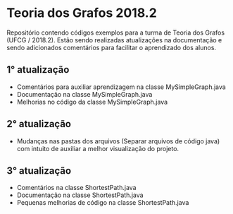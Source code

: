 # Teoria dos Grafos 2018.2
Repositório contendo códigos exemplos para a turma de Teoria dos Grafos (UFCG / 2018.2). Estão sendo realizadas atualizações na documentação e sendo adicionados comentários para facilitar o aprendizado dos alunos.

## 1° atualização

* Comentários para auxiliar aprendizagem na classe MySimpleGraph.java
* Documentação na classe MySimpleGraph.java
* Melhorias no código da classe MySimpleGraph.java


## 2° atualização

* Mudanças nas pastas dos arquivos (Separar arquivos de código java) com intuito de auxiliar a melhor visualização do projeto.


## 3° atualização

* Comentários na classe ShortestPath.java
* Documentação na classe ShortestPath.java
* Pequenas melhorias de código na classe ShortestPath.java
